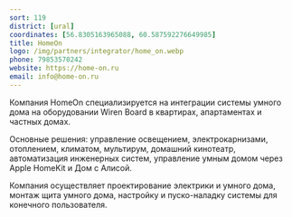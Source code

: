 ```yaml
---
sort: 119
district: [ural]
coordinates: [56.8305163965088, 60.587592276649985]
title: HomeOn
logo: /img/partners/integrator/home_on.webp
phone: 79853570242
website: https://home-on.ru
email: info@home-on.ru
---
```


Компания HomeOn специализируется на интеграции системы умного дома на оборудовании Wiren Board в квартирах, апартаментах и частных домах.

Основные решения: управление освещением, электрокарнизами, отоплением, климатом, мультирум, домашний кинотеатр, автоматизация инженерных систем, управление умным домом через Apple HomeKit и Дом с Алисой.

Компания осуществляет проектирование электрики и умного дома, монтаж щита умного дома, настройку и пуско-наладку системы для конечного пользователя.
